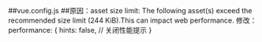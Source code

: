 ##vue.config.js
##原因：asset size limit: The following asset(s) exceed the recommended size limit (244 KiB).This can impact web performance.
修改：performance: {
      hints: false, // 关闭性能提示
    }
